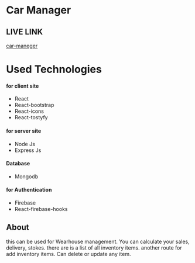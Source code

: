 # Car Manager

## LIVE LINK

[car-maneger](https://car-manager-e5d34.web.app/)

# Used Technologies

#### for client site

- React
- React-bootstrap
- React-icons
- React-tostyfy

#### for server site

- Node Js
- Express Js

#### Database

- Mongodb

#### for Authentication

- Firebase
- React-firebase-hooks

## About

this can be used for Wearhouse management. You can calculate your sales, delivery, stokes. there are is a list of all inventory items. another route for add inventory items. Can delete or update any item.
